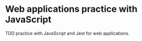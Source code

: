 # Web applications practice with JavaScript

TDD practice with JavaScript and Jest for web applications.
